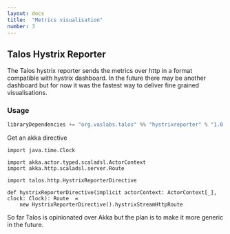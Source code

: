 ```yaml
---
layout: docs
title:  "Metrics visualisation"
number: 3
---
```


## Talos Hystrix Reporter

The Talos hystrix reporter sends the metrics over http in a format compatible with hystrix dashboard.
In the future there may be another dashboard but for now it was the fastest way to 
deliver fine grained visualisations.


### Usage

```sbt
libraryDependencies += "org.vaslabs.talos" %% "hystrixreporter" % "1.0.0"
```

Get an akka directive

```tut:silent
import java.time.Clock

import akka.actor.typed.scaladsl.ActorContext
import akka.http.scaladsl.server.Route

import talos.http.HystrixReporterDirective

def hystrixReporterDirective(implicit actorContext: ActorContext[_], clock: Clock): Route  =
    new HystrixReporterDirective().hystrixStreamHttpRoute
```

So far Talos is opinionated over Akka but the plan is to make it more generic in the future.
